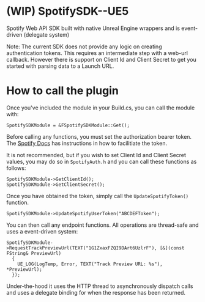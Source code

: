 # (WIP) SpotifySDK--UE5
Spotify Web API SDK built with native Unreal Engine wrappers and is event-driven (delegate system)

Note: The current SDK does not provide any logic on creating authentication tokens. This requires an intermediate step with a web-url callback. However there is support on Client Id and Client Secret to get you started with parsing data to a Launch URL.

# How to call the plugin

Once you've included the module in your Build.cs, you can call the module with:

```
SpotifySDKModule = &FSpotifySDKModule::Get();
```

Before calling any functions, you must set the authorization bearer token. The [Spotify Docs](https://developer.spotify.com/documentation/web-api/tutorials/code-flow) has instructions in how to facilitiate the token.

It is not recommended, but if you wish to set Client Id and Client Secret values, you may do so in `SpotifyAuth.h` and you can call these functions as follows:

```
SpotifySDKModule->GetClientId();
SpotifySDKModule->GetClientSecret();
```


Once you have obtained the token, simply call the `UpdateSpotifyToken()` function.

```
SpotifySDKModule->UpdateSpotifyUserToken("ABCDEFToken");
```

You can then call any endpoint functions. All operations are thread-safe and uses a event-driven system:

```
SpotifySDKModule->RequestTrackPreviewUrl(TEXT("1G1ZxaxFZQI9DArt6UzlrF"), [&](const FString& PreviewUrl)
  {	
    UE_LOG(LogTemp, Error, TEXT("Track Preview URL: %s"), *PreviewUrl);`
  });
```

Under-the-hood it uses the HTTP thread to asynchronously dispatch calls and uses a delegate binding for when the response has been returned.
